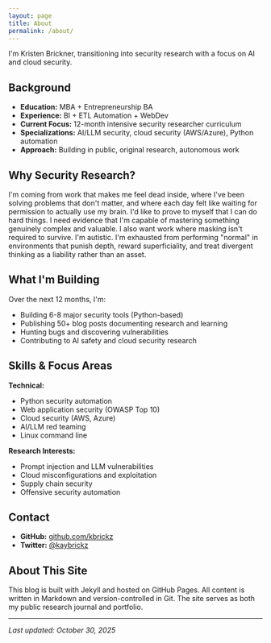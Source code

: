 ```yaml
---
layout: page
title: About
permalink: /about/
---
```


I'm Kristen Brickner, transitioning into security research with a focus on AI and cloud security.

## Background

- **Education:** MBA + Entrepreneurship BA
- **Experience:** BI + ETL Automation + WebDev
- **Current Focus:** 12-month intensive security researcher curriculum
- **Specializations:** AI/LLM security, cloud security (AWS/Azure), Python automation
- **Approach:** Building in public, original research, autonomous work

## Why Security Research?

I'm coming from work that makes me feel dead inside, where I've been solving problems that don't matter, and where each day felt like waiting for permission to actually use my brain. I'd like to prove to myself that I can do hard things. I need evidence that I'm capable of mastering something genuinely complex and valuable. I also want work where masking isn't required to survive. I'm autistic. I'm exhausted from performing "normal" in environments that punish depth, reward superficiality, and treat divergent thinking as a liability rather than an asset.

## What I'm Building

Over the next 12 months, I'm:

- Building 6-8 major security tools (Python-based)
- Publishing 50+ blog posts documenting research and learning
- Hunting bugs and discovering vulnerabilities
- Contributing to AI safety and cloud security research

## Skills & Focus Areas

**Technical:**
- Python security automation
- Web application security (OWASP Top 10)
- Cloud security (AWS, Azure)
- AI/LLM red teaming
- Linux command line

**Research Interests:**
- Prompt injection and LLM vulnerabilities
- Cloud misconfigurations and exploitation
- Supply chain security
- Offensive security automation

## Contact

- **GitHub:** [github.com/kbrickz](https://github.com/kbrickz)
- **Twitter:** [@kaybrickz](https://x.com/kaybrickz)

## About This Site

This blog is built with Jekyll and hosted on GitHub Pages. All content is written in Markdown and version-controlled in Git. The site serves as both my public research journal and portfolio.

---

*Last updated: October 30, 2025*
